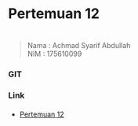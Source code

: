 # Pertemuan 12 <h1>
>Nama   : Achmad Syarif Abdullah                
>NIM    : 175610099
### GIT <h3>
### Link <h4>
* [Pertemuan 12](orchestration-hol.md)